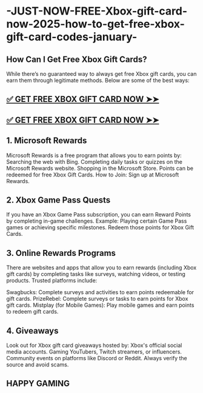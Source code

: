 # -JUST-NOW-FREE-Xbox-gift-card-now-2025-how-to-get-free-xbox-gift-card-codes-january-
## **How Can I Get Free Xbox Gift Cards?**
While there’s no guaranteed way to always get free Xbox gift cards, you can earn them through legitimate methods. Below are some of the best ways:

## **[✅ GET FREE XBOX GIFT CARD NOW ➤➤](https://bestoffers1.xyz/xbox-gift-card/)**
## **[✅ GET FREE XBOX GIFT CARD NOW ➤➤](https://bestoffers1.xyz/xbox-gift-card/)**

## 1. Microsoft Rewards
Microsoft Rewards is a free program that allows you to earn points by:
Searching the web with Bing.
Completing daily tasks or quizzes on the Microsoft Rewards website.
Shopping in the Microsoft Store.
Points can be redeemed for free Xbox Gift Cards.
How to Join: Sign up at Microsoft Rewards.
## 2. Xbox Game Pass Quests
If you have an Xbox Game Pass subscription, you can earn Reward Points by completing in-game challenges.
Example: Playing certain Game Pass games or achieving specific milestones.
Redeem those points for Xbox Gift Cards.
## 3. Online Rewards Programs
There are websites and apps that allow you to earn rewards (including Xbox gift cards) by completing tasks like surveys, watching videos, or testing products. Trusted platforms include:

Swagbucks: Complete surveys and activities to earn points redeemable for gift cards.
PrizeRebel: Complete surveys or tasks to earn points for Xbox gift cards.
Mistplay (for Mobile Games): Play mobile games and earn points to redeem gift cards.
## 4. Giveaways
Look out for Xbox gift card giveaways hosted by:
Xbox's official social media accounts.
Gaming YouTubers, Twitch streamers, or influencers.
Community events on platforms like Discord or Reddit.
Always verify the source and avoid scams.

## **HAPPY GAMING**

